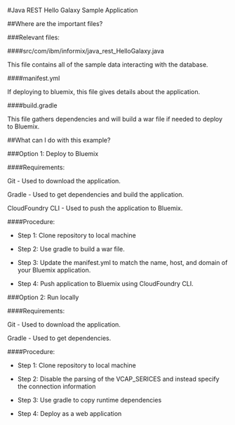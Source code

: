 #Java REST Hello Galaxy Sample Application

##Where are the important files?

###Relevant files:

####src/com/ibm/informix/java_rest_HelloGalaxy.java

This file contains all of the sample data interacting with the database.

####manifest.yml

If deploying to bluemix, this file gives details about the application.

####build.gradle

This file gathers dependencies and will build a war file if needed to deploy to Bluemix.

##What can I do with this example?

###Option 1: Deploy to Bluemix

####Requirements:

Git - Used to download the application.

Gradle -  Used to get dependencies and build the application.

CloudFoundry CLI -  Used to push the application to Bluemix.

####Procedure:

 * Step 1: Clone repository to local machine

 * Step 2: Use gradle to build a war file.
 
 * Step 3: Update the manifest.yml to match the name, host, and domain of your Bluemix application.
	
 * Step 4: Push application to Bluemix using CloudFoundry CLI.

###Option 2: Run locally

####Requirements:

Git - Used to download the application.

Gradle -  Used to get dependencies.

####Procedure:

 * Step 1: Clone repository to local machine
 
 * Step 2: Disable the parsing of the VCAP_SERICES and instead specify the connection information

 * Step 3: Use gradle to copy runtime dependencies

 * Step 4: Deploy as a web application
